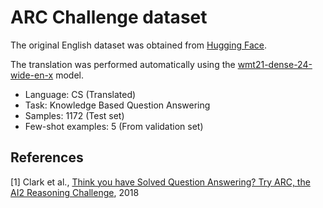 # ARC Challenge dataset

The original English dataset was obtained from [Hugging Face](https://huggingface.co/datasets/allenai/ai2_arc).

The translation was performed automatically using the [wmt21-dense-24-wide-en-x](https://huggingface.co/facebook/wmt21-dense-24-wide-en-x) model.

- Language: CS (Translated)
- Task: Knowledge Based Question Answering
- Samples: 1172 (Test set)
- Few-shot examples: 5 (From validation set)

## References

[1] Clark et al., [Think you have Solved Question Answering? Try ARC, the AI2 Reasoning Challenge](https://arxiv.org/abs/1803.05457), 2018
